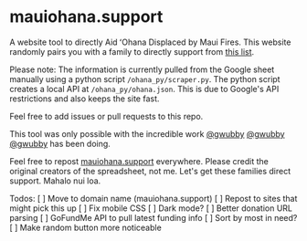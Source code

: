 # mauiohana.support

A website tool to directly Aid ʻOhana Displaced by Maui Fires. This website randomly pairs you with a family to directly support from [this list](https://docs.google.com/spreadsheets/d/1lExatubPl6zvsDcy4qUd3Sv1PvvKrzMhUyOzaKuId0o/htmlview).

Please note: The information is currently pulled from the Google sheet manually using a python script `/ohana_py/scraper.py`. The python script creates a local API at `/ohana_py/ohana.json`. This is due to Google's API restrictions and also keeps the site fast.

Feel free to add issues or pull requests to this repo.

This tool was only possible with the incredible work [@gwubby](https://www.instagram.com/kennareed/) [@gwubby](https://www.instagram.com/ssamakaio/) [@gwubby](https://www.instagram.com/gwubby/) has been doing.

Feel free to repost [mauiohana.support](mauiohana.support) everywhere. Please credit the original creators of the spreadsheet, not me. Let's get these families direct support. Mahalo nui loa.

Todos:
[ ] Move to domain name (mauiohana.support)
[ ] Repost to sites that might pick this up
[ ] Fix mobile CSS
[ ] Dark mode?
[ ] Better donation URL parsing
[ ] GoFundMe API to pull latest funding info
[ ] Sort by most in need?
[ ] Make random button more noticeable
